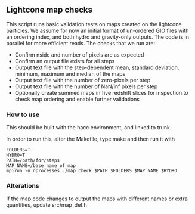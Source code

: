 ## Lightcone map checks 

This script runs basic validation tests on maps created on the lightcone particles. We assume for now an initial format of un-ordered GIO files with an ordering index, and both hydro and gravity-only outputs. The code is in parallel for more efficient reads. The checks that we run are:

- Confirm nside and number of pixels are as expected
- Confirm an output file exists for all steps 
- Output text file with the step-dependent mean, standard deviation, minimum, maximum and median of the maps
- Output text file with the number of zero-pixels per step
- Output text file with the number of NaN/inf pixels per step 
- Optionally create summed maps in five redshift slices for inspection to check map ordering and enable further validations


### How to use 

This should be built with the hacc environment, and linked to trunk.


In order to run this, alter the Makefile, type make and then run it with 
```
FOLDERS=T
HYDRO=T
PATH=/path/for/steps
MAP_NAME=/base_name_of_map
mpirun -n nprocesses ./map_check $PATH $FOLDERS $MAP_NAME $HYDRO
```


### Alterations
If the map code changes to output the maps with different names or extra quantities, update src/map_def.h

